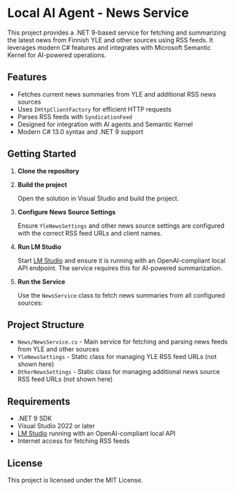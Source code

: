 # Local AI Agent - News Service

This project provides a .NET 9-based service for fetching and summarizing the latest news from Finnish YLE and other sources using RSS feeds. It leverages modern C# features and integrates with Microsoft Semantic Kernel for AI-powered operations.

## Features

- Fetches current news summaries from YLE and additional RSS news sources
- Uses `IHttpClientFactory` for efficient HTTP requests
- Parses RSS feeds with `SyndicationFeed`
- Designed for integration with AI agents and Semantic Kernel
- Modern C# 13.0 syntax and .NET 9 support

## Getting Started

1. **Clone the repository**
2. **Build the project**

   Open the solution in Visual Studio and build the project.

3. **Configure News Source Settings**

   Ensure `YleNewsSettings` and other news source settings are configured with the correct RSS feed URLs and client names.

4. **Run LM Studio**

   Start [LM Studio](https://lmstudio.ai/) and ensure it is running with an OpenAI-compliant local API endpoint. The service requires this for AI-powered summarization.

5. **Run the Service**

   Use the `NewsService` class to fetch news summaries from all configured sources:

## Project Structure

- `News/NewsService.cs` - Main service for fetching and parsing news feeds from YLE and other sources
- `YleNewsSettings` - Static class for managing YLE RSS feed URLs (not shown here)
- `OtherNewsSettings` - Static class for managing additional news source RSS feed URLs (not shown here)

## Requirements

- .NET 9 SDK
- Visual Studio 2022 or later
- [LM Studio](https://lmstudio.ai/) running with an OpenAI-compliant local API
- Internet access for fetching RSS feeds

## License

This project is licensed under the MIT License.
